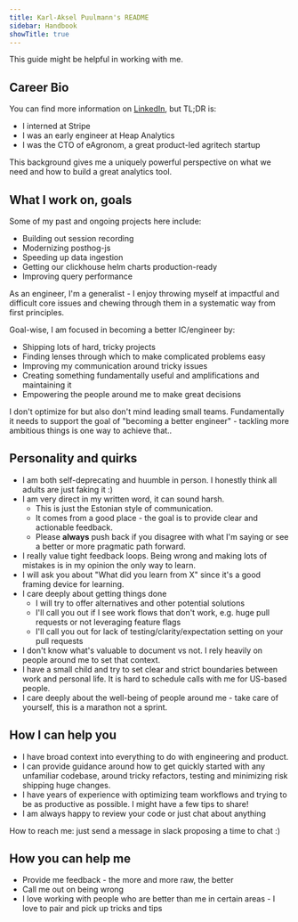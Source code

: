 ```yaml
---
title: Karl-Aksel Puulmann's README
sidebar: Handbook
showTitle: true
---
```


This guide might be helpful in working with me.

## Career Bio

You can find more information on [LinkedIn](https://www.linkedin.com/in/karlakselpuulmann/), but TL;DR is:

- I interned at Stripe
- I was an early engineer at Heap Analytics
- I was the CTO of eAgronom, a great product-led agritech startup

This background gives me a uniquely powerful perspective on what we need and how to build a great analytics tool.

## What I work on, goals

 Some of my past and ongoing projects here include:

- Building out session recording
- Modernizing posthog-js
- Speeding up data ingestion
- Getting our clickhouse helm charts production-ready
- Improving query performance

As an engineer, I'm a generalist - I enjoy throwing myself at impactful and difficult core issues and chewing through them in a systematic way from first principles.

Goal-wise, I am focused in becoming a better IC/engineer by:
- Shipping lots of hard, tricky projects
- Finding lenses through which to make complicated problems easy
- Improving my communication around tricky issues
- Creating something fundamentally useful and amplifications and maintaining it
- Empowering the people around me to make great decisions

I don't optimize for but also don't mind leading small teams. Fundamentally it needs to support the goal of "becoming a better engineer" - tackling more ambitious things is one way to achieve that..

## Personality and quirks

- I am both self-deprecating and huumble in person. I honestly think all adults are just faking it :)
- I am very direct in my written word, it can sound harsh.
    - This is just the Estonian style of communication.
    - It comes from a good place - the goal is to provide clear and actionable feedback.
    - Please **always** push back if you disagree with what I'm saying or see a better or more pragmatic path forward.
- I really value tight feedback loops. Being wrong and making lots of mistakes is in my opinion the only way to learn.
- I will ask you about "What did you learn from X" since it's a good framing device for learning.
- I care deeply about getting things done
    - I will try to offer alternatives and other potential solutions
    - I'll call you out if I see work flows that don't work, e.g. huge pull requests or not leveraging feature flags
    - I'll call you out for lack of testing/clarity/expectation setting on your pull requests
- I don't know what's valuable to document vs not. I rely heavily on people around me to set that context.
- I have a small child and try to set clear and strict boundaries between work and personal life. It is hard to schedule calls with me for US-based people.
- I care deeply about the well-being of people around me - take care of yourself, this is a marathon not a sprint.


## How I can help you

- I have broad context into everything to do with engineering and product.
- I can provide guidance around how to get quickly started with any unfamiliar codebase, around tricky refactors, testing and minimizing risk shipping huge changes.
- I have years of experience with optimizing team workflows and trying to be as productive as possible. I might have a few tips to share!
- I am always happy to review your code or just chat about anything

How to reach me: just send a message in slack proposing a time to chat :)

## How you can help me

- Provide me feedback - the more and more raw, the better
- Call me out on being wrong
- I love working with people who are better than me in certain areas - I love to pair and pick up tricks and tips

